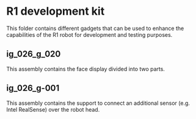 # R1 development kit
This folder contains different gadgets that can be used to enhance the capabilities of the R1 robot for development and testing purposes.

## ig_026_g_020
This assembly contains the face display divided into two parts.

## ig_026_g-001
This assembly contains the support to connect an additional sensor (e.g. Intel RealSense) over the robot head.
